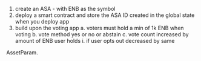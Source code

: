 1. create an ASA - with ENB as the symbol
2. deploy a smart contract and store the ASA ID created in the global state when you deploy app
3. build upon the voting app 
    a. voters must hold a min of 1k ENB when voting
    b. vote method yes or no or abstain
    c. vote count increased by amount of ENB user holds
        i. if user opts out decreased by same


AssetParam.